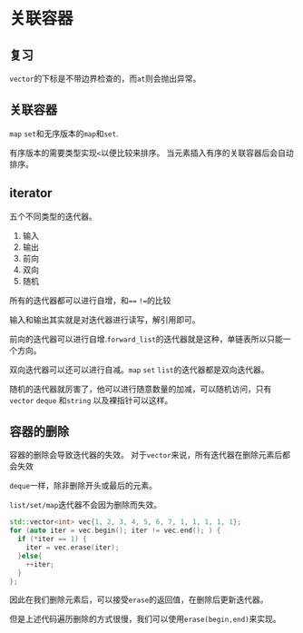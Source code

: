 # 关联容器
## 复习

`vector`的下标是不带边界检查的，而`at`则会抛出异常。

## 关联容器
`map` `set`和无序版本的`map`和`set`.

有序版本的需要类型实现`<`以便比较来排序。
当元素插入有序的关联容器后会自动排序。


## iterator
五个不同类型的迭代器。
1. 输入
2. 输出
3. 前向
4. 双向
5. 随机

所有的迭代器都可以进行自增，和`==` `!=`的比较

输入和输出其实就是对迭代器进行读写，解引用即可。

前向的迭代器可以进行自增.`forward_list`的迭代器就是这种，单链表所以只能一个方向。

双向迭代器可以还可以进行自减。`map` `set` `list`的迭代器都是双向迭代器。

随机的迭代器就厉害了，他可以进行随意数量的加减，可以随机访问，只有`vector` `deque` 和`string` 以及裸指针可以这样。


## 容器的删除
容器的删除会导致迭代器的失效。
对于`vector`来说，所有迭代器在删除元素后都会失效

`deque`一样，除非删除开头或最后的元素。

`list/set/map`迭代器不会因为删除而失效。



```cpp
std::vector<int> vec{1, 2, 3, 4, 5, 6, 7, 1, 1, 1, 1, 1};
for (auto iter = vec.begin(); iter != vec.end(); ) {
  if (*iter == 1) {
    iter = vec.erase(iter);
  }else{
    ++iter;
  }
};
```
因此在我们删除元素后，可以接受`erase`的返回值，在删除后更新迭代器。

但是上述代码遍历删除的方式很慢，我们可以使用`erase(begin,end)`来实现。


